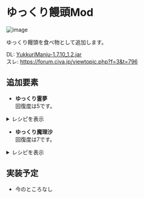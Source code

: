# ゆっくり饅頭Mod
![image](https://user-images.githubusercontent.com/51872161/133636704-6bd954a2-3886-405f-b0d8-bd2e51145dd0.png)

ゆっくり饅頭を食べ物として追加します。

DL: [YukkuriManju-1.7.10_1.2.jar](https://github.com/Hirosukee/YukkuriManju/releases/download/1.2/YukkuriManju-1.7.10_1.2.jar)  
スレ: https://forum.civa.jp/viewtopic.php?f=3&t=796  

## 追加要素
* **ゆっくり霊夢**  
回復度は5です。  
<details><summary>レシピを表示</summary>

> ![image](https://user-images.githubusercontent.com/51872161/133637864-1913b947-5e3e-4bcb-9a89-eb43e99dc990.png)  
</details>  

* **ゆっくり魔理沙**  
回復度は7です。  
<details><summary>レシピを表示</summary>

> ![image](https://user-images.githubusercontent.com/51872161/133638389-f9db3a41-860e-4044-a47e-de2abdc359f1.png)
</details>  

## 実装予定
* 今のところなし
